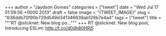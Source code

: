 
+++
author = "Jaydson Gomes"
categories = ["tweet"]
date = "Wed Jul 17 01:59:56 +0000 2013"
draft = false
image = "{TWEET_IMAGE}"
slug = "638ddb70f90b729d549d341346838ab126b7e4a4"
tags = ["tweet"]
title = """RT @slicknet: New blog po..."""
+++
RT @slicknet: New blog post, Introducing ESLint: http://t.co/d0dh80HRi5
